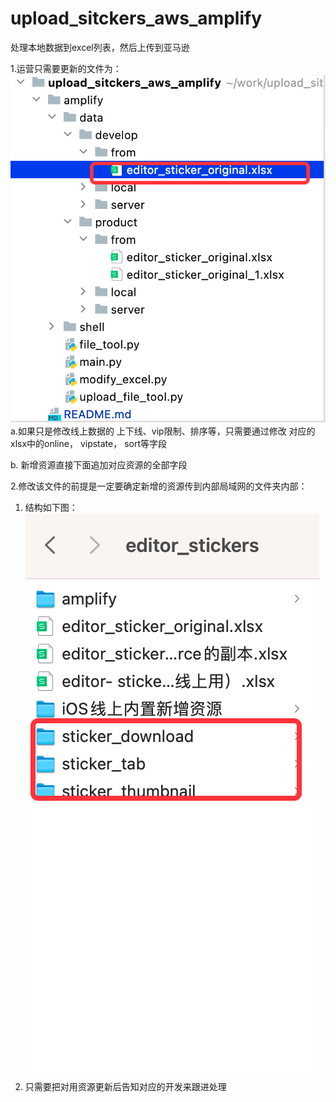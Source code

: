 # upload_sitckers_aws_amplify
处理本地数据到excel列表，然后上传到亚马逊

1.运营只需要更新的文件为：
![img.png](img.png)
   a.如果只是修改线上数据的 上下线、vip限制、排序等，只需要通过修改
      对应的xlsx中的online， vipstate， sort等字段
   
   b. 新增资源直接下面追加对应资源的全部字段

2.修改该文件的前提是一定要确定新增的资源传到内部局域网的文件夹内部：
   1. 结构如下图：
         ![img_1.png](img_1.png)
   2. 只需要把对用资源更新后告知对应的开发来跟进处理
